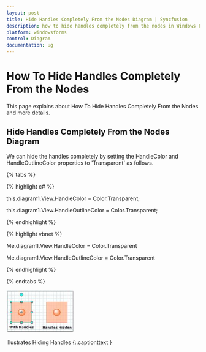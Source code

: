```yaml
---
layout: post
title: Hide Handles Completely From the Nodes Diagram | Syncfusion
description: how to hide handles completely from the nodes in Windows Forms Diagram control, its elements and more details.
platform: windowsforms
control: Diagram
documentation: ug
---
```

# How To Hide Handles Completely From the Nodes

This page explains about How To Hide Handles Completely From the Nodes and more details.

## Hide Handles Completely From the Nodes Diagram

We can hide the handles completely by setting the HandleColor and HandleOutlineColor properties to 'Transparent' as follows.

{% tabs %}

{% highlight c# %}

this.diagram1.View.HandleColor = Color.Transparent;

this.diagram1.View.HandleOutlineColor = Color.Transparent;

{% endhighlight %}

{% highlight vbnet %}

Me.diagram1.View.HandleColor = Color.Transparent

Me.diagram1.View.HandleOutlineColor = Color.Transparent

{% endhighlight %}

{% endtabs %}


![How-To-Hide-Handles-Completely-From-the-Nodes_img1](How-To-Hide-Handles-Completely-From-the-Nodes_images/How-To-Hide-Handles-Completely-From-the-Nodes_img1.jpeg)

Illustrates Hiding Handles
{:.captionttext }

